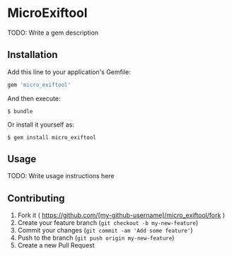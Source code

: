 # MicroExiftool

TODO: Write a gem description

## Installation

Add this line to your application's Gemfile:

```ruby
gem 'micro_exiftool'
```

And then execute:

    $ bundle

Or install it yourself as:

    $ gem install micro_exiftool

## Usage

TODO: Write usage instructions here

## Contributing

1. Fork it ( https://github.com/[my-github-username]/micro_exiftool/fork )
2. Create your feature branch (`git checkout -b my-new-feature`)
3. Commit your changes (`git commit -am 'Add some feature'`)
4. Push to the branch (`git push origin my-new-feature`)
5. Create a new Pull Request
